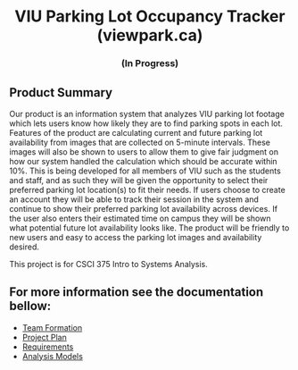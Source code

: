 <h1 align="center">VIU Parking Lot Occupancy Tracker (viewpark.ca)</h1>
<h3 align="center">(In Progress)</h3>

<h2>Product Summary</h2>

<p>
Our product is an information system that analyzes VIU parking lot footage which lets users
know how likely they are to find parking spots in each lot. Features of the product are
calculating current and future parking lot availability from images that are collected on 5-minute
intervals. These images will also be shown to users to allow them to give fair judgment on how
our system handled the calculation which should be accurate within 10%. This is being
developed for all members of VIU such as the students and staff, and as such they will be given
the opportunity to select their preferred parking lot location(s) to fit their needs. If users choose
to create an account they will be able to track their session in the system and continue to show
their preferred parking lot availability across devices. If the user also enters their estimated time
on campus they will be shown what potential future lot availability looks like. The product will
be friendly to new users and easy to access the parking lot images and availability desired.
</p>
<p>This project is for CSCI 375 Intro to Systems Analysis.</p>

<h2>For more information see the documentation bellow:</h2>

<ul>
  <li><a href="https://github.com/charlijj/VIU-Parking-Lot-Occupancy-Tracker/blob/main/documentation/TeamFormation.pdf" target="_blank">Team Formation</a>
  <li><a href="https://github.com/charlijj/VIU-Parking-Lot-Occupancy-Tracker/blob/main/documentation/ProjectPlan.pdf" target="_blank">Project Plan</a>
  <li><a href="https://github.com/charlijj/VIU-Parking-Lot-Occupancy-Tracker/blob/main/documentation/Requirements.pdf" target="_blank">Requirements</a>
  <li><a href="https://github.com/charlijj/VIU-Parking-Lot-Occupancy-Tracker/blob/main/documentation/AnalysisModels.pdf" target="_blank">Analysis Models</a>
</ul>


